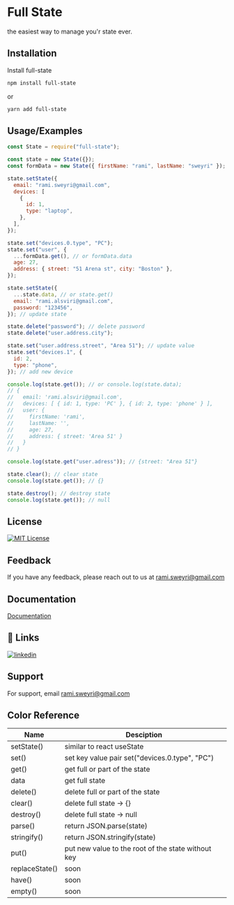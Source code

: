 <!-- @format -->

# Full State

the easiest way to manage you'r state ever.

## Installation

Install full-state

```bash
npm install full-state
```

or

```bash
yarn add full-state
```

## Usage/Examples

```javascript
const State = require("full-state");

const state = new State({});
const formData = new State({ firstName: "rami", lastName: "sweyri" });

state.setState({
  email: "rami.sweyri@gmail.com",
  devices: [
    {
      id: 1,
      type: "laptop",
    },
  ],
});

state.set("devices.0.type", "PC");
state.set("user", {
  ...formData.get(), // or formData.data
  age: 27,
  address: { street: "51 Arena st", city: "Boston" },
});

state.setState({
  ...state.data, // or state.get()
  email: "rami.alsviri@gmail.com",
  password: "123456",
}); // update state

state.delete("password"); // delete password
state.delete("user.address.city");

state.set("user.address.street", "Area 51"); // update value
state.set("devices.1", {
  id: 2,
  type: "phone",
}); // add new device

console.log(state.get()); // or console.log(state.data);
// {
//   email: 'rami.alsviri@gmail.com',
//   devices: [ { id: 1, type: 'PC' }, { id: 2, type: 'phone' } ],
//   user: {
//     firstName: 'rami',
//     lastName: '',
//     age: 27,
//     address: { street: 'Area 51' }
//   }
// }

console.log(state.get("user.adress")); // {street: "Area 51"}

state.clear(); // clear state
console.log(state.get()); // {}

state.destroy(); // destroy state
console.log(state.get()); // null
```

## License

[![MIT License](https://img.shields.io/badge/License-MIT-green.svg)](https://choosealicense.com/licenses/mit/)

## Feedback

If you have any feedback, please reach out to us at rami.sweyri@gmail.com

## Documentation

[Documentation](https://github.com/rami-sweyri/full-state)

## 🔗 Links

[![linkedin](https://img.shields.io/badge/linkedin-0A66C2?style=for-the-badge&logo=linkedin&logoColor=white)](https://www.linkedin.com/in/rami-sweyri/)

## Support

For support, email rami.sweyri@gmail.com

## Color Reference

| Name           | Desciption                                         |
| -------------- | -------------------------------------------------- |
| setState()     | similar to react useState                          |
| set()          | set key value pair set("devices.0.type", "PC")     |
| get()          | get full or part of the state                      |
| data           | get full state                                     |
| delete()       | delete full or part of the state                   |
| clear()        | delete full state -> {}                            |
| destroy()      | delete full state -> null                          |
| parse()        | return JSON.parse(state)                           |
| stringify()    | return JSON.stringify(state)                       |
| put()          | put new value to the root of the state without key |
| replaceState() | soon                                               |
| have()         | soon                                               |
| empty()        | soon                                               |

